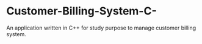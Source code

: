 # Customer-Billing-System-C-
An application written in C++ for study purpose to manage customer billing system.
